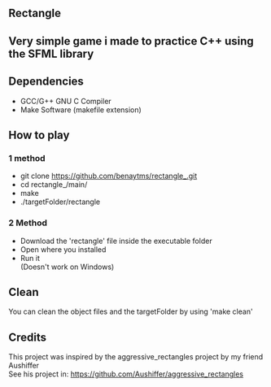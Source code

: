 ## Rectangle

## Very simple game i made to practice C++ using the SFML library

## Dependencies
* GCC/G++ GNU C Compiler
* Make Software (makefile extension)

## How to play
### 1 method

* git clone https://github.com/benaytms/rectangle_.git
* cd rectangle_/main/
* make
* ./targetFolder/rectangle

### 2 Method

* Download the 'rectangle' file inside the executable folder
* Open where you installed
* Run it <br>
  (Doesn't work on Windows)

## Clean
You can clean the object files and the targetFolder
by using 'make clean'

## Credits
This project was inspired by the aggressive_rectangles project by my friend Aushiffer<br>
See his project in: https://github.com/Aushiffer/aggressive_rectangles
